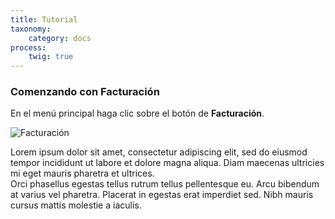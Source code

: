 ```yaml
---
title: Tutorial
taxonomy:
    category: docs
process:
	twig: true
---
```


### Comenzando con Facturación

En el menú principal haga clic sobre el botón de <b>Facturación</b>.

![Facturación](../../../imagenes/modulos/facturacion/facturacion3_64x64.png?lightbox=100&resize=200)

Lorem ipsum dolor sit amet, consectetur adipiscing elit, sed do eiusmod tempor incididunt ut labore et dolore magna aliqua. Diam maecenas ultricies mi eget mauris pharetra et ultrices. 
<br/>
Orci phasellus egestas tellus rutrum tellus pellentesque eu. Arcu bibendum at varius vel pharetra. Placerat in egestas erat imperdiet sed. Nibh mauris cursus mattis molestie a iaculis.